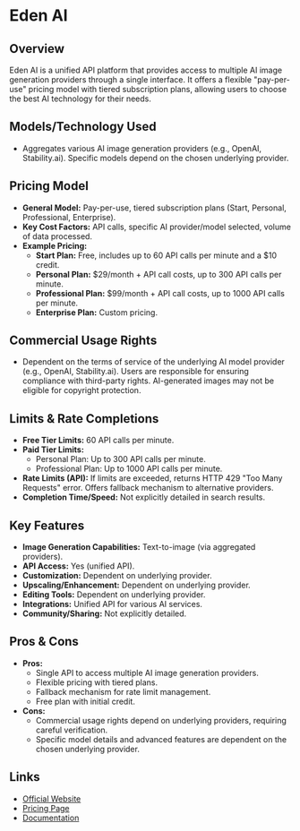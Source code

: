 # Eden AI

## Overview
Eden AI is a unified API platform that provides access to multiple AI image generation providers through a single interface. It offers a flexible "pay-per-use" pricing model with tiered subscription plans, allowing users to choose the best AI technology for their needs.

## Models/Technology Used
*   Aggregates various AI image generation providers (e.g., OpenAI, Stability.ai). Specific models depend on the chosen underlying provider.

## Pricing Model
*   **General Model:** Pay-per-use, tiered subscription plans (Start, Personal, Professional, Enterprise).
*   **Key Cost Factors:** API calls, specific AI provider/model selected, volume of data processed.
*   **Example Pricing:**
    *   **Start Plan:** Free, includes up to 60 API calls per minute and a $10 credit.
    *   **Personal Plan:** $29/month + API call costs, up to 300 API calls per minute.
    *   **Professional Plan:** $99/month + API call costs, up to 1000 API calls per minute.
    *   **Enterprise Plan:** Custom pricing.

## Commercial Usage Rights
*   Dependent on the terms of service of the underlying AI model provider (e.g., OpenAI, Stability.ai). Users are responsible for ensuring compliance with third-party rights. AI-generated images may not be eligible for copyright protection.

## Limits & Rate Completions
*   **Free Tier Limits:** 60 API calls per minute.
*   **Paid Tier Limits:**
    *   Personal Plan: Up to 300 API calls per minute.
    *   Professional Plan: Up to 1000 API calls per minute.
*   **Rate Limits (API):** If limits are exceeded, returns HTTP 429 "Too Many Requests" error. Offers fallback mechanism to alternative providers.
*   **Completion Time/Speed:** Not explicitly detailed in search results.

## Key Features
*   **Image Generation Capabilities:** Text-to-image (via aggregated providers).
*   **API Access:** Yes (unified API).
*   **Customization:** Dependent on underlying provider.
*   **Upscaling/Enhancement:** Dependent on underlying provider.
*   **Editing Tools:** Dependent on underlying provider.
*   **Integrations:** Unified API for various AI services.
*   **Community/Sharing:** Not explicitly detailed.

## Pros & Cons
*   **Pros:**
    *   Single API to access multiple AI image generation providers.
    *   Flexible pricing with tiered plans.
    *   Fallback mechanism for rate limit management.
    *   Free plan with initial credit.
*   **Cons:**
    *   Commercial usage rights depend on underlying providers, requiring careful verification.
    *   Specific model details and advanced features are dependent on the chosen underlying provider.

## Links
*   [Official Website](https://www.edenai.co/)
*   [Pricing Page](https://www.edenai.co/pricing)
*   [Documentation](https://docs.edenai.co/)